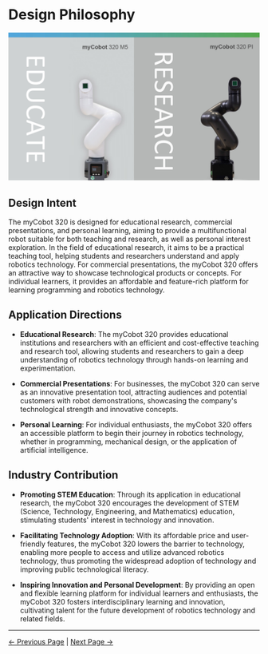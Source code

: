 # Design Philosophy

<img src="../resources/1-ProductIntroduction/1-1-banner.png" alt="img-1" width="800" height=“auto” />

## Design Intent

The myCobot 320 is designed for educational research, commercial presentations, and personal learning, aiming to provide a multifunctional robot suitable for both teaching and research, as well as personal interest exploration. In the field of educational research, it aims to be a practical teaching tool, helping students and researchers understand and apply robotics technology. For commercial presentations, the myCobot 320 offers an attractive way to showcase technological products or concepts. For individual learners, it provides an affordable and feature-rich platform for learning programming and robotics technology.

## Application Directions

- **Educational Research**: The myCobot 320 provides educational institutions and researchers with an efficient and cost-effective teaching and research tool, allowing students and researchers to gain a deep understanding of robotics technology through hands-on learning and experimentation.

- **Commercial Presentations**: For businesses, the myCobot 320 can serve as an innovative presentation tool, attracting audiences and potential customers with robot demonstrations, showcasing the company's technological strength and innovative concepts.

- **Personal Learning**: For individual enthusiasts, the myCobot 320 offers an accessible platform to begin their journey in robotics technology, whether in programming, mechanical design, or the application of artificial intelligence.

## Industry Contribution

- **Promoting STEM Education**: Through its application in educational research, the myCobot 320 encourages the development of STEM (Science, Technology, Engineering, and Mathematics) education, stimulating students' interest in technology and innovation.

- **Facilitating Technology Adoption**: With its affordable price and user-friendly features, the myCobot 320 lowers the barrier to technology, enabling more people to access and utilize advanced robotics technology, thus promoting the widespread adoption of technology and improving public technological literacy.

- **Inspiring Innovation and Personal Development**: By providing an open and flexible learning platform for individual learners and enthusiasts, the myCobot 320 fosters interdisciplinary learning and innovation, cultivating talent for the future development of robotics technology and related fields.



----
[← Previous Page](../1-ProductIntroduction/README.md#chapter-summary) | [Next Page →](../1-ProductIntroduction/1.2-SuitableUsers.md)



